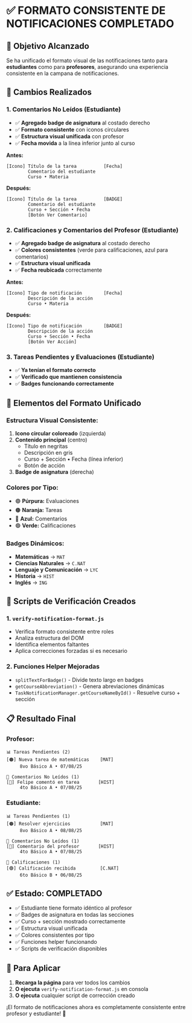 # ✅ FORMATO CONSISTENTE DE NOTIFICACIONES COMPLETADO

## 🎯 Objetivo Alcanzado
Se ha unificado el formato visual de las notificaciones tanto para **estudiantes** como para **profesores**, asegurando una experiencia consistente en la campana de notificaciones.

## 🔧 Cambios Realizados

### 1. **Comentarios No Leídos (Estudiante)**
- ✅ **Agregado badge de asignatura** al costado derecho
- ✅ **Formato consistente** con iconos circulares
- ✅ **Estructura visual unificada** con profesor
- ✅ **Fecha movida** a la línea inferior junto al curso

**Antes:**
```
[Icono] Título de la tarea          [Fecha]
        Comentario del estudiante
        Curso • Materia
```

**Después:**
```
[Icono] Título de la tarea          [BADGE]
        Comentario del estudiante
        Curso + Sección • Fecha
        [Botón Ver Comentario]
```

### 2. **Calificaciones y Comentarios del Profesor (Estudiante)**
- ✅ **Agregado badge de asignatura** al costado derecho
- ✅ **Colores consistentes** (verde para calificaciones, azul para comentarios)
- ✅ **Estructura visual unificada**
- ✅ **Fecha reubicada** correctamente

**Antes:**
```
[Icono] Tipo de notificación        [Fecha]
        Descripción de la acción
        Curso • Materia
```

**Después:**
```
[Icono] Tipo de notificación        [BADGE]
        Descripción de la acción
        Curso + Sección • Fecha
        [Botón Ver Acción]
```

### 3. **Tareas Pendientes y Evaluaciones (Estudiante)**
- ✅ **Ya tenían el formato correcto**
- ✅ **Verificado que mantienen consistencia**
- ✅ **Badges funcionando correctamente**

## 🎨 Elementos del Formato Unificado

### Estructura Visual Consistente:
1. **Icono circular coloreado** (izquierda)
2. **Contenido principal** (centro)
   - Título en negritas
   - Descripción en gris
   - Curso + Sección • Fecha (línea inferior)
   - Botón de acción
3. **Badge de asignatura** (derecha)

### Colores por Tipo:
- 🟣 **Púrpura:** Evaluaciones
- 🟠 **Naranja:** Tareas
- 🔵 **Azul:** Comentarios
- 🟢 **Verde:** Calificaciones

### Badges Dinámicos:
- **Matemáticas** → `MAT`
- **Ciencias Naturales** → `C.NAT`
- **Lenguaje y Comunicación** → `LYC`
- **Historia** → `HIST`
- **Inglés** → `ING`

## 🚀 Scripts de Verificación Creados

### 1. `verify-notification-format.js`
- Verifica formato consistente entre roles
- Analiza estructura del DOM
- Identifica elementos faltantes
- Aplica correcciones forzadas si es necesario

### 2. Funciones Helper Mejoradas
- `splitTextForBadge()` - Divide texto largo en badges
- `getCourseAbbreviation()` - Genera abreviaciones dinámicas
- `TaskNotificationManager.getCourseNameById()` - Resuelve curso + sección

## 📋 Resultado Final

### Profesor:
```
📊 Tareas Pendientes (2)
[🟠] Nueva tarea de matemáticas    [MAT]
     8vo Básico A • 07/08/25

💬 Comentarios No Leídos (1)  
[🔵] Felipe comentó en tarea       [HIST]
     4to Básico A • 07/08/25
```

### Estudiante:
```
📊 Tareas Pendientes (1)
[🟠] Resolver ejercicios           [MAT]
     8vo Básico A • 08/08/25

💬 Comentarios No Leídos (1)
[🔵] Comentario del profesor       [HIST]
     4to Básico A • 07/08/25

📝 Calificaciones (1)
[🟢] Calificación recibida         [C.NAT]
     6to Básico B • 06/08/25
```

## ✅ Estado: COMPLETADO
- ✅ Estudiante tiene formato idéntico al profesor
- ✅ Badges de asignatura en todas las secciones
- ✅ Curso + sección mostrado correctamente
- ✅ Estructura visual unificada
- ✅ Colores consistentes por tipo
- ✅ Funciones helper funcionando
- ✅ Scripts de verificación disponibles

## 🔄 Para Aplicar
1. **Recarga la página** para ver todos los cambios
2. **O ejecuta** `verify-notification-format.js` en consola
3. **O ejecuta** cualquier script de corrección creado

¡El formato de notificaciones ahora es completamente consistente entre profesor y estudiante! 🎉
